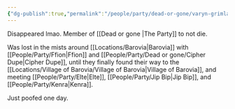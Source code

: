 ```yaml
---
{"dg-publish":true,"permalink":"/people/party/dead-or-gone/varyn-grimlance/"}
---
```


Disappeared lmao.
Member of [[Dead or gone \|The Party]] to not die.

Was lost in the mists around [[Locations/Barovia\|Barovia]] with [[People/Party/Ffion\|Ffion]] and [[People/Party/Dead or gone/Cipher Dupe\|Cipher Dupe]], until they finally found their way to the [[Locations/Village of Barovia/Village of Barovia\|Village of Barovia]], and meeting [[People/Party/Elte\|Elte]], [[People/Party/Jip Bip\|Jip Bip]], and [[People/Party/Kenra\|Kenra]].

Just poofed one day.